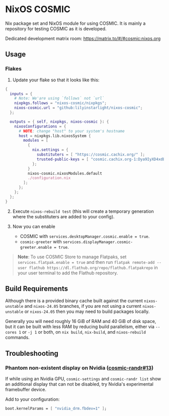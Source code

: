 # NixOS COSMIC

Nix package set and NixOS module for using COSMIC. It is mainly a repository for testing COSMIC as it is developed.

Dedicated development matrix room: <https://matrix.to/#/#cosmic:nixos.org>

## Usage

### Flakes

1. Update your flake so that it looks like this:

```nix
{
  inputs = {
    # Note: We'are using `follows` not `url`
    nixpkgs.follows = "nixos-cosmic/nixpkgs";
    nixos-cosmic.url = "github:lilyinstarlight/nixos-cosmic";
  };

  outputs = { self, nixpkgs, nixos-cosmic }: {
    nixosConfigurations = {
      # NOTE: change "host" to your system's hostname
      host = nixpkgs.lib.nixosSystem {
        modules = [
          {
            nix.settings = {
              substituters = [ "https://cosmic.cachix.org/" ];
              trusted-public-keys = [ "cosmic.cachix.org-1:Dya9IyXD4xdBehWjrkPv6rtxpmMdRel02smYzA85dPE=" ];
            };
          }
          nixos-cosmic.nixosModules.default
          ./configuration.nix
        ];
      };
    };
  };
}
```

2. Execute `nixos-rebuild test` (this will create a temporary generation where the substituters are added to your config).
3. Now you can enable

   - COSMIC with `services.desktopManager.cosmic.enable = true`.
   - `cosmic-greeter` with `services.displayManager.cosmic-greeter.enable = true`.

> **Note**: To use COSMIC Store to manage Flatpaks, set `services.flatpak.enable = true` and then run `flatpak remote-add --user flathub https://dl.flathub.org/repo/flathub.flatpakrepo` in your user terminal to add the Flathub repository.

## Build Requirements

Although there is a provided binary cache built against the current `nixos-unstable` and `nixos-24.05` branches, if you are not using a current `nixos-unstable` or `nixos-24.05` then you may need to build packages locally.

Generally you will need roughly 16 GiB of RAM and 40 GiB of disk space, but it can be built with less RAM by reducing build parallelism, either via `--cores 1` or `-j 1` or both, on `nix build`, `nix-build`, and `nixos-rebuild` commands.

## Troubleshooting

### Phantom non-existent display on Nvidia ([cosmic-randr#13](https://github.com/pop-os/cosmic-randr/issues/13))

If while using an Nvidia GPU, `cosmic-settings` and `cosmic-randr list` show an additional display that can not be disabled, try Nvidia's experimental framebuffer device.

Add to your configuration:

```nix
boot.kernelParams = [ "nvidia_drm.fbdev=1" ];
```
